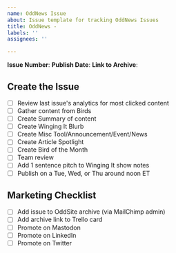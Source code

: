 ```yaml
---
name: OddNews Issue
about: Issue template for tracking OddNews Issues
title: OddNews -
labels: ''
assignees: ''

---
```


**Issue Number**:
**Publish Date**:
**Link to Archive**:

## Create the Issue
- [ ] Review last issue's analytics for most clicked content
- [ ] Gather content from Birds
- [ ] Create Summary of content
- [ ] Create Winging It Blurb
- [ ] Create Misc Tool/Announcement/Event/News
- [ ] Create Article Spotlight
- [ ] Create Bird of the Month
- [ ] Team review
- [ ] Add 1 sentence pitch to Winging It show notes
- [ ] Publish on a Tue, Wed, or Thu around noon ET

## Marketing Checklist
- [ ] Add issue to OddSite archive (via MailChimp admin)
- [ ] Add archive link to Trello card
- [ ] Promote on Mastodon
- [ ] Promote on LinkedIn
- [ ] Promote on Twitter
